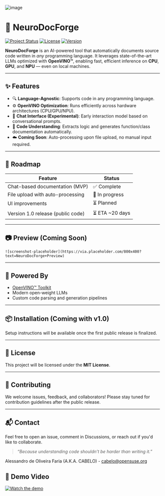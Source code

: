 
![image](https://github.com/user-attachments/assets/7de1254d-b078-401d-9390-f58a10ada536)

# 🧠 NeuroDocForge

[![Project Status](https://img.shields.io/badge/status-in%20development-yellow)](#)
[![License](https://img.shields.io/badge/license-MIT-blue.svg)](#license)
[![Version](https://img.shields.io/badge/version-1.0--rc1-informational)](#)

**NeuroDocForge** is an AI-powered tool that automatically documents source code written in *any* programming language. It leverages state-of-the-art LLMs optimized with **OpenVINO™**, enabling fast, efficient inference on **CPU**, **GPU**, and **NPU** — even on local machines.

---

## ✨ Features

- 🔍 **Language-Agnostic**: Supports code in any programming language.
- ⚙️ **OpenVINO Optimization**: Runs efficiently across hardware architectures (CPU/GPU/NPU).
- 💬 **Chat Interface (Experimental)**: Early interaction model based on conversational prompts.
- 📄 **Code Understanding**: Extracts logic and generates function/class documentation automatically.
- ☁️ **Coming Soon**: Auto-processing upon file upload, no manual input required.

---

## 🚧 Roadmap

| Feature                             | Status        |
|-------------------------------------|---------------|
| Chat-based documentation (MVP)      | ✅ Complete    |
| File upload with auto-processing    | 🚧 In progress |
| UI improvements                     | ⏳ Planned     |
| Version 1.0 release (public code)   | ⏳ ETA ~20 days |

---

## 📷 Preview (Coming Soon)

<!-- You can add a screenshot or GIF later here -->
```
![screenshot-placeholder](https://via.placeholder.com/800x400?text=NeuroDocForge+Preview)
```

---

## 🧠 Powered By

- [OpenVINO™ Toolkit](https://www.intel.com/openvino)
- Modern open-weight LLMs
- Custom code parsing and generation pipelines

---

## 📦 Installation (Coming with v1.0)

Setup instructions will be available once the first public release is finalized.

---

## 📜 License

This project will be licensed under the **MIT License**.

---

## 🤝 Contributing

We welcome issues, feedback, and collaborators! Please stay tuned for contribution guidelines after the public release.

---

## 📬 Contact

Feel free to open an issue, comment in Discussions, or reach out if you'd like to collaborate.

> *“Because understanding code shouldn’t be harder than writing it.”*

Alessandro de Oliveira Faria (A.K.A. CABELO) - cabelo@opensuse.org

## 🎥 Demo Video

[![Watch the demo](https://img.youtube.com/vi/rB6FqQuwFVQ/hqdefault.jpg)](https://www.youtube.com/watch?v=rB6FqQuwFVQ)


